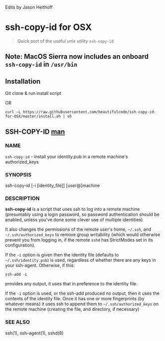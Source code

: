 Edits by Jason Heithoff

# ssh-copy-id for OSX

> Quick port of the useful unix utility `ssh-copy-id`

## Note: MacOS Sierra now includes an onboard `ssh-copy-id` in `/usr/bin` 

## Installation

Git clone & run install script

OR

`curl -L https://raw.githubusercontent.com/beautifulcode/ssh-copy-id-for-OSX/master/install.sh | sh
`


## SSH-COPY-ID [man][man]

### NAME
`ssh-copy-id` - install your identity.pub in a remote machine's authorized_keys

### SYNOPSIS
ssh-copy-id [-i [identity_file]] [user@]machine

### DESCRIPTION

**ssh-copy-id** is a script that uses ssh to log into a remote machine (presumably using a login password, so password authentication should be enabled, unless
you've done some clever use of multiple identities)

It also changes the permissions of the remote user's home, `~/.ssh`, and `~/.ssh/authorized_keys` to remove group writability (which would otherwise prevent
you from logging in, if the remote `sshd` has StrictModes set in its configuration).

If the `-i` option is given then the identity file (defaults to `~/.ssh/identity.pub`) is used, regardless of whether there are any keys in your ssh-agent.
Otherwise, if this:

`ssh-add -L`

provides any output, it uses that in preference to the identity file.

If the `-i` option is used, or the ssh-add produced no output, then it uses the contents of the identity file. Once it has one or more fingerprints (by
whatever means) it uses ssh to append them to `~/.ssh/authorized_keys` on the remote machine (creating the file, and directory, if necessary)

### SEE ALSO

ssh(1), ssh-agent(1), sshd(8)

[man]: http://linux.die.net/man/1/ssh-copy-id

